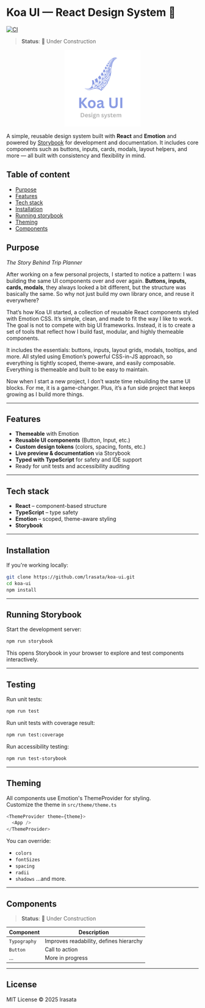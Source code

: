 # Koa UI — React Design System 🚧

[![CI](https://github.com/lrasata/koa-ui/actions/workflows/ci.yml/badge.svg)](https://github.com/lrasata/koa-ui/actions/workflows/ci.yml)

> **Status**: 🚧 Under Construction

<div style="text-align: center;">
<img src="docs/koa.png" alt="koa ui logo" width="200" />
</div>

A simple, reusable design system built with **React** and **Emotion** and powered by [Storybook](https://storybook.js.org/) for development and documentation.
It includes core components such as buttons, inputs, cards, modals, layout helpers, and more — all built with consistency and flexibility in mind.

## Table of content

- [Purpose](#purpose)
- [Features](#features)
- [Tech stack](#tech-stack)
- [Installation](#installation)
- [Running storybook](#running-storybook)
- [Theming](#theming)
- [Components](#components)

## Purpose

_The Story Behind Trip Planner_

After working on a few personal projects, I started to notice a pattern: I was building the same UI components over and over again.
**Buttons, inputs, cards, modals**, they always looked a bit different, but the structure was basically the same. So why not
just build my own library once, and reuse it everywhere?

That’s how Koa UI started, a collection of reusable React components styled with Emotion CSS. It’s simple, clean, and made
to fit the way I like to work. The goal is not to compete with big UI frameworks. Instead, it is to create a set of tools
that reflect how I build fast, modular, and highly themeable components.

It includes the essentials: buttons, inputs, layout grids, modals, tooltips, and more. All styled using Emotion’s powerful CSS-in-JS approach,
so everything is tightly scoped, theme-aware, and easily composable. Everything is themeable and built to be easy to maintain.

Now when I start a new project, I don’t waste time rebuilding the same UI blocks. For me, it is a game-changer. Plus,
it’s a fun side project that keeps growing as I build more things.

---

## Features

- **Themeable** with Emotion
- **Reusable UI components** (Button, Input, etc.)
- **Custom design tokens** (colors, spacing, fonts, etc.)
- **Live preview & documentation** via Storybook
- **Typed with TypeScript** for safety and IDE support
- Ready for unit tests and accessibility auditing

---

## Tech stack

- **React** – component-based structure
- **TypeScript** – type safety
- **Emotion** – scoped, theme-aware styling
- **Storybook**

---

## Installation

If you're working locally:

```bash
git clone https://github.com/lrasata/koa-ui.git
cd koa-ui
npm install
```

---

## Running Storybook

Start the development server:

```bash
npm run storybook
```

This opens Storybook in your browser to explore and test components interactively.

---

## Testing

Run unit tests:

```bash
npm run test
```

Run unit tests with coverage result:

```bash
npm run test:coverage
```

Run accessibility testing:

```bash
npm run test-storybook
```

---

## Theming

All components use Emotion's ThemeProvider for styling.  
Customize the theme in `src/theme/theme.ts`

```ts
<ThemeProvider theme={theme}>
  <App />
</ThemeProvider>
```

You can override:

- `colors`
- `fontSizes`
- `spacing`
- `radii`
- `shadows`
  ...and more.

---

## Components

> **Status**: 🚧 Under Construction

| Component    | Description                             |
|--------------|-----------------------------------------|
| `Typography` | Improves readability, defines hierarchy |
| `Button`     | Call to action                          |
| ...          | More in progress                        |

---

## License

MIT License © 2025 lrasata
